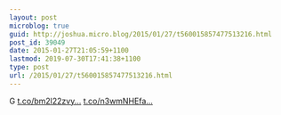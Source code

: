```yaml
---
layout: post
microblog: true
guid: http://joshua.micro.blog/2015/01/27/t560015857477513216.html
post_id: 39049
date: 2015-01-27T21:05:59+1100
lastmod: 2019-07-30T17:41:38+1100
type: post
url: /2015/01/27/t560015857477513216.html
---
```

G [t.co/bm2l22zvy...](http://t.co/bm2l22zvyy) [t.co/n3wmNHEfa...](http://t.co/n3wmNHEfaL)
